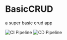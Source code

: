 # BasicCRUD
a super basic crud app

![CI Pipeline](https://github.com/Sepezeus/BasicCRUD/actions/workflows/CI.yml/badge.svg)
![CD Pipeline](https://github.com/Sepezeus/BasicCRUD/actions/workflows/CD.yml/badge.svg)
